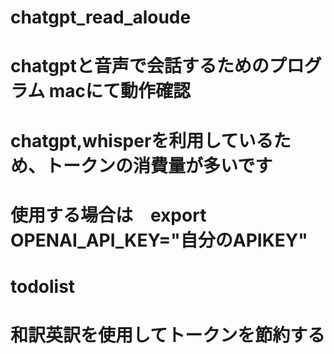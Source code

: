 # chatgpt_read_aloude
# chatgptと音声で会話するためのプログラム macにて動作確認
# chatgpt,whisperを利用しているため、トークンの消費量が多いです
# 使用する場合は　export OPENAI_API_KEY="自分のAPIKEY"

# todolist
# 和訳英訳を使用してトークンを節約する